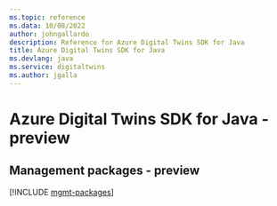 ```yaml
---
ms.topic: reference
ms.data: 10/08/2022
author: johngallardo
description: Reference for Azure Digital Twins SDK for Java
title: Azure Digital Twins SDK for Java
ms.devlang: java
ms.service: digitaltwins
ms.author: jgalla
---
```

# Azure Digital Twins SDK for Java - preview

## Management packages - preview
[!INCLUDE [mgmt-packages](digital-twins-mgmt-index.md)]